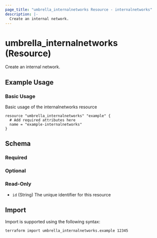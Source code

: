 ```yaml
---
page_title: "umbrella_internalnetworks Resource - internalnetworks"
description: |-
  Create an internal network.
---
```


# umbrella_internalnetworks (Resource)

Create an internal network.

## Example Usage


### Basic Usage

Basic usage of the internalnetworks resource

```hcl
resource "umbrella_internalnetworks" "example" {
  # Add required attributes here
  name = "example-internalnetworks"
}
```



## Schema

### Required



### Optional



### Read-Only

- `id` (String) The unique identifier for this resource



## Import

Import is supported using the following syntax:

```shell
terraform import umbrella_internalnetworks.example 12345
```

